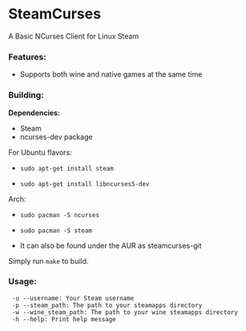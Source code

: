 # SteamCurses
A Basic NCurses Client for Linux Steam

### Features:
- Supports both wine and native games at the same time

### Building:
**Dependencies:**
* Steam
* ncurses-dev package


For Ubuntu flavors:
  * ```sudo apt-get install steam```

  * ```sudo apt-get install libncurses5-dev```

Arch:
  * ```sudo pacman -S ncurses```

  * ```sudo pacman -S steam```

  * It can also be found under the AUR as steamcurses-git

Simply run ```make``` to build.

### Usage:
```
 -u --username: Your Steam username
 -p --steam_path: The path to your steamapps directory
 -w --wine_steam_path: The path to your wine steamapps directory
 -h --help: Print help message
```
